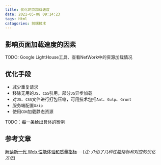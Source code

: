 ```yaml
---
title: 优化网页加载速度
date: 2021-05-08 09:14:23
tags: Html
catagories: 前端技术
---
```


## 影响页面加载速度的因素
TODO: Google LightHouse工具、查看NetWork中的资源加载情况

## 优化手段
* 减少重复请求
* 移除无用的`JS`、`CSS`引用，部分`JS`异步加载
* 对`JS`、`CSS`文件进行打包压缩，可用技术包括`Ant`、`Gulp`、`Grunt`
* 服务端配置`Gzip`
* 使用`CDN`加载静态资源

TODO：每一条给出具体的案例

## 参考文章
[解读新一代 Web 性能体验和质量指标](https://segmentfault.com/a/1190000022744550)---(*注: 介绍了几种性能指标和对应的优化方法*)